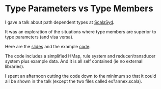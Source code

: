 ---
---
# Type Parameters vs Type Members

I gave a talk about path dependent types at
[ScalaSyd](http://www.meetup.com/scalasyd/events/229271693/).  

It was an exploration of the situations where
type members are superior to type parameters
(and visa versa).  

Here are the [slides](/posts/PDTs/pdts-talk.html) and the example
[code](https://bitbucket.org/a4dev/pdts/src).  

The code includes a simplified HMap, rule system and reducer/transducer system
plus example data.  And it is all self contained (ie no external libraries).

I spent an afternoon cutting the code down to the minimum so that it could
all be shown in the talk (except the two files called  ex?annex.scala).
